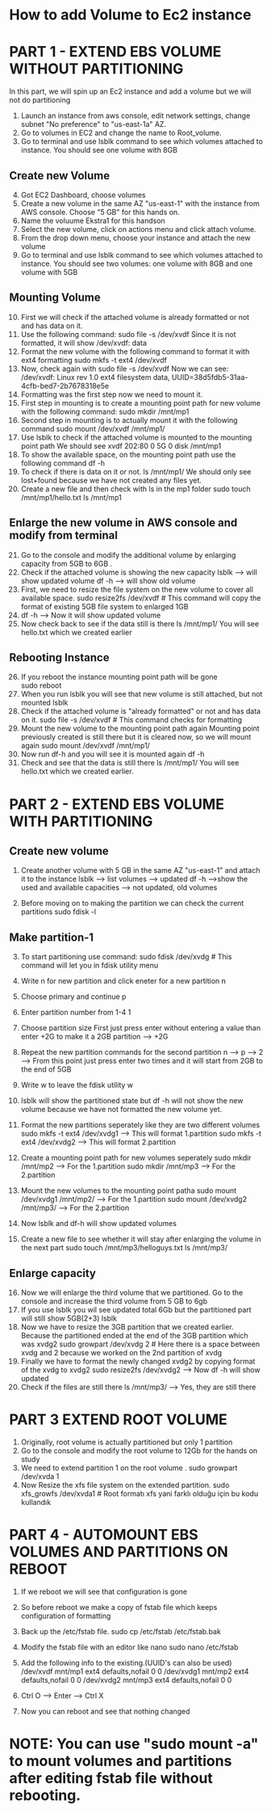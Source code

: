 # How to add Volume to Ec2 instance

# PART 1 - EXTEND EBS VOLUME WITHOUT PARTITIONING
In this part, we will spin up an Ec2 instance and add a volume but we will not do partitioning

1. Launch an instance from aws console, edit network settings, change subnet "No preference" to "us-east-1a" AZ.
2. Go to volumes in EC2 and change the name to Root_volume. 
3. Go to terminal and use lsblk command to see which volumes attached to instance. 
    You should see one volume with 8GB

## Create new Volume 

4. Got EC2 Dashboard, choose volumes
5. Create a new volume in the same AZ "us-east-1" with the instance from AWS console. Choose "5 GB" for this hands on.
6. Name the voluume Ekstra1 for this handson
7. Select the new volume, click on actions menu and click attach volume.
8. From the drop down menu, choose your instance and attach the new volume 
9. Go to terminal and use lsblk command to see which volumes attached to instance. 
    You should see two volumes: one volume with 8GB and one volume with 5GB

## Mounting Volume

10. First we will check if the attached volume is already formatted or not and has data on it.
11. Use the following command: sudo file -s /dev/xvdf
Since it is not formatted, it will show /dev/xvdf: data
12. Format the new volume with the following command to format it with ext4 formatting
sudo mkfs -t ext4 /dev/xvdf
13. Now, check again with sudo file -s /dev/xvdf
 Now we can see: /dev/xvdf: Linux rev 1.0 ext4 filesystem data, UUID=38d5fdb5-31aa-4cfb-bed7-2b7678318e5e
14. Formatting was the first step now we need to mount it.
15. First step in mounting is to create a mounting point path for new volume with the following command:
    sudo mkdir /mnt/mp1
16. Second step in mounting is to actually mount it with the following command
    sudo mount /dev/xvdf /mnt/mp1/
17. Use lsblk to check if the attached volume is mounted to the mounting point path
   We should see xvdf    202:80   0   5G  0 disk /mnt/mp1
18. To show the available space, on the mounting point path use the following command
    df -h
19. To check if there is data on it or not.
    ls  /mnt/mp1/
    We should only see lost+found because we have not created any files yet.
20. Create a new file and then check with ls in the mp1 folder
sudo touch /mnt/mp1/hello.txt
ls /mnt/mp1


## Enlarge the new volume in AWS console and modify from terminal

21. Go to the console and modify the additional volume by enlarging capacity from 5GB to 6GB .
22. Check if the attached volume is showing the new capacity
    lsblk  --> will show updated volume
    df -h  --> will show old volume  
23. First, we need to resize the file system on the new volume to cover all available space.
    sudo resize2fs /dev/xvdf # This command will copy the format of existing 5GB file system to enlarged 1GB
24. df -h --> Now it will show updated volume
25. Now check back to see if the data still is there
    ls /mnt/mp1/
    You will see hello.txt which we created earlier

## Rebooting Instance

26. If you reboot the instance mounting point path will be gone  
    sudo reboot 
27.  When you run lsblk you will see that new volume is still attached, but not mounted
     lsblk
28. Check if the attached volume is "already formatted" or not and has data on it.
    sudo file -s /dev/xvdf # This command checks for formatting
29. Mount the new volume to the mounting point path again 
    Mounting point previously created is still there but it is cleared now, so we will mount again
    sudo mount /dev/xvdf /mnt/mp1/
30. Now run df-h and you will see it is mounted again
    df -h
31. Check and see that the data is still there
    ls  /mnt/mp1/
    You will see hello.txt which we created earlier.

# PART 2 - EXTEND EBS VOLUME WITH PARTITIONING

## Create new volume

1. Create another volume  with 5 GB in the same AZ "us-east-1" and attach it to the instance
   lsblk --> list volumes --> updated
   df -h -->show the used and available capacities --> not updated, old volumes

2. Before moving on to making the partition we can check the current partitions
sudo fdisk -l

## Make partition-1

3. To start partitioning use command:
   sudo fdisk /dev/xvdg # This command will let you in fdisk utility menu
4. Write n for new partition and click eneter for a new partition
    n
5. Choose primary and continue
    p
6. Enter partition number from 1-4
    1
7. Choose partition size
    First just press enter without entering a value than enter +2G to make it a 2GB partition
       --> +2G
8. Repeat the new partition commands for the second partition
   n --> p --> 2 --> From this point just press enter two times and it will start from 2GB to the end of 5GB

9. Write w to leave the fdisk utility
    w
10. lsblk will show the partitioned state but df -h will not show the new volume
because we have not formatted the new volume yet.
11. Format the new partitions seperately like they are two different volumes
    sudo mkfs -t ext4 /dev/xvdg1 --> This will format 1.partition
    sudo mkfs -t ext4 /dev/xvdg2 --> This will format 2.partition
12. Create a mounting point path for new volumes seperately
    sudo mkdir /mnt/mp2 --> For the 1.partition
    sudo mkdir /mnt/mp3 --> For the 2.partition
13. Mount the new volumes to the mounting point patha
    sudo mount /dev/xvdg1 /mnt/mp2/ --> For the 1.partition
    sudo mount /dev/xvdg2 /mnt/mp3/ --> For the 2.partition
14. Now lsblk and df-h will show updated volumes
15. Create a new file to see whether it will stay after enlarging the volume in the next part
    sudo touch /mnt/mp3/helloguys.txt
    ls  /mnt/mp3/

## Enlarge capacity 
16. Now we will enlarge the third volume that we partitioned.
   Go to the console and increase the third volume from 5 GB to 6gb
17. If you use lsblk you wil see updated total 6Gb but the partitioned part will still show 5GB(2+3)
    lsblk
18. Now we have to resize the 3GB partition that we created earlier. Because the partitioned ended at the 
    end of the 3GB partition  which was xvdg2 
    sudo growpart /dev/xvdg 2 # Here there is a space between xvdg and 2 because we worked on the 2nd partition of xvdg
19. Finally we have to format the newly changed xvdg2 by copying format of the xvdg to xvdg2
    sudo resize2fs /dev/xvdg2 --> Now df -h will show updated
20. Check if the files are still there
    ls  /mnt/mp3/ --> Yes, they are still there


# PART 3 EXTEND ROOT VOLUME

1. Originally, root volume is actually partitioned but only 1 partition
2. Go to the console and modify the root volume to 12Gb for the hands on study
3. We need to extend partition 1 on the root volume .
   sudo growpart /dev/xvda 1
4. Now Resize the xfs file system on the extended partition.
   sudo xfs_growfs /dev/xvda1 # Root formatı xfs yani farklı olduğu için bu kodu kullandık


# PART 4 - AUTOMOUNT EBS VOLUMES AND PARTITIONS ON REBOOT

1. If we reboot we will see that configuration is gone
2. So before reboot we make a copy of fstab file which keeps configuration of formatting
3. Back up the /etc/fstab file.
   sudo cp /etc/fstab /etc/fstab.bak
4. Modify the fstab file with an editor like nano
   sudo nano /etc/fstab 
5. Add the following info to the existing.(UUID's can also be used)
 /dev/xvdf       mnt/mp1   ext4    defaults,nofail        0       0
 /dev/xvdg1      mnt/mp2   ext4  defaults,nofail        0       0
 /dev/xvdg2      mnt/mp3   ext4  defaults,nofail        0       0

6. Ctrl O --> Enter --> Ctrl X 
7. Now you can reboot and see that nothing changed
# NOTE: You can use "sudo mount -a" to mount volumes and partitions after editing fstab file without rebooting.